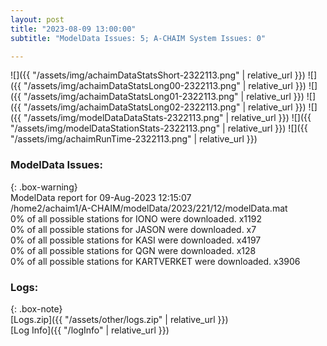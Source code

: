 ```yaml
---
layout: post
title: "2023-08-09 13:00:00"
subtitle: "ModelData Issues: 5; A-CHAIM System Issues: 0"

---
```


![]({{ "/assets/img/achaimDataStatsShort-2322113.png" | relative_url }})
![]({{ "/assets/img/achaimDataStatsLong00-2322113.png" | relative_url }})
![]({{ "/assets/img/achaimDataStatsLong01-2322113.png" | relative_url }})
![]({{ "/assets/img/achaimDataStatsLong02-2322113.png" | relative_url }})
![]({{ "/assets/img/modelDataDataStats-2322113.png" | relative_url }})
![]({{ "/assets/img/modelDataStationStats-2322113.png" | relative_url }})
![]({{ "/assets/img/achaimRunTime-2322113.png" | relative_url }})


### ModelData Issues:  
  
{: .box-warning}  
 ModelData report for 09-Aug-2023 12:15:07   
 /home2/achaim1/A-CHAIM/modelData/2023/221/12/modelData.mat   
 0% of all possible stations for IONO were downloaded. x1192   
 0% of all possible stations for JASON were downloaded. x7   
 0% of all possible stations for KASI were downloaded. x4197   
 0% of all possible stations for QGN were downloaded. x128   
 0% of all possible stations for KARTVERKET were downloaded. x3906   
  


### Logs:  
  
{: .box-note}  
[Logs.zip]({{ "/assets/other/logs.zip" | relative_url }})  
[Log Info]({{ "/logInfo" | relative_url }})  
